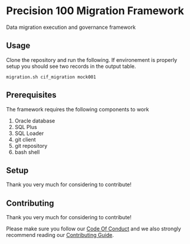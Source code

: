 # Precision 100 Migration Framework
Data migration execution and governance framework

## Usage
Clone the repository and run the following. If environement is properly setup you should see two records in the output table.

`migration.sh cif_migration mock001`

## Prerequisites
The framework requires the following components to work

1) Oracle database
2) SQL Plus
3) SQL Loader
4) git client
5) git repository
6) bash shell

## Setup
Thank you very much for considering to contribute!

## Contributing
Thank you very much for considering to contribute!

Please make sure you follow our [Code Of Conduct](CODE_OF_CONDUCT.md) and we also strongly recommend reading our [Contributing Guide](CONTRIBUTING.md).

